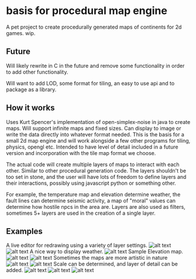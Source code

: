 # basis for procedural map engine

A pet project to create procedurally generated maps of continents for 2d games. wip.

## Future

Will likely rewrite in C in the future and remove some functionality in order to add other functionality.

Will want to add LOD, some format for tiling, an easy to use api and to package as a library.

## How it works

Uses Kurt Spencer's implementation of open-simplex-noise in java to create maps. Will support infinite maps and fixed sizes. Can display to image or write the data directly into whatever format needed. This is the basis for a small 2d map engine and will work alongside a few other programs for tiling, physics, opengl etc. Intended to have level of detail included in a future version and incorporation with the tile map format we choose.

The actual code will create multiple layers of maps to interact with each other. Similar to other procedural generation code. The layers shouldn't be too set in stone, and the user will have lots of freedom to define layers and their interactions, possibly using javascript python or something other. 

For example, the temperature map and elevation determine weather, the fault lines can determine seismic activity, a map of "moral" values can determine how hostile npcs in the area are.  Layers are also used as filters, sometimes 5+ layers are used in the creation of a single layer.

## Examples
A live editor for redrawing using a variety of layer settings.
![alt text](https://s3-us-west-2.amazonaws.com/github-ajisaac/pgc_map/pgc_map1.jpg)
![alt text](https://s3-us-west-2.amazonaws.com/github-ajisaac/pgc_map/pgc_map2.png)
A nice way to display weather.
![alt text](https://s3-us-west-2.amazonaws.com/github-ajisaac/pgc_map/pgc_map3.jpg)
Sample Elevation map.
![alt text](https://s3-us-west-2.amazonaws.com/github-ajisaac/pgc_map/pgc_map4.jpg)
![alt text](https://s3-us-west-2.amazonaws.com/github-ajisaac/pgc_map/pgc_map5.jpg)
Sometimes the maps are more artistic in nature
![alt text](https://s3-us-west-2.amazonaws.com/github-ajisaac/pgc_map/pgc_map6.jpg)
![alt text](https://s3-us-west-2.amazonaws.com/github-ajisaac/pgc_map/pgc_map7.png)
Scale can be determined, and layer of detail can be added.
![alt text](https://s3-us-west-2.amazonaws.com/github-ajisaac/pgc_map/pgc_map8.jpg)
![alt text](https://s3-us-west-2.amazonaws.com/github-ajisaac/pgc_map/pgc_map9.jpg)
![alt text](https://s3-us-west-2.amazonaws.com/github-ajisaac/pgc_map/pgc_map10.jpg)
